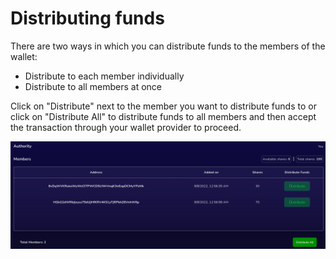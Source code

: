 # Distributing funds

There are two ways in which you can distribute funds to the members of the wallet:

* Distribute to each member individually
* Distribute to all members at once

Click on "Distribute" next to the member you want to distribute funds to or click on "Distribute All" to distribute funds to all members and then accept the transaction through your wallet provider to proceed.

![Wallet details page - Distribute funds](../.gitbook/assets/image.png)
